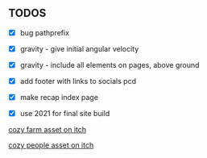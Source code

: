 ## TODOS

- [x] bug pathprefix
- [x] gravity - give initial angular velocity
- [x] gravity - include all elements on pages, above ground
- [x] add footer with links to socials pcd
- [x] make recap index page 
- [x] use 2021 for final site build


[cozy farm asset on itch](https://shubibubi.itch.io/cozy-farm)


[cozy people asset on itch](https://shubibubi.itch.io/cozy-people)